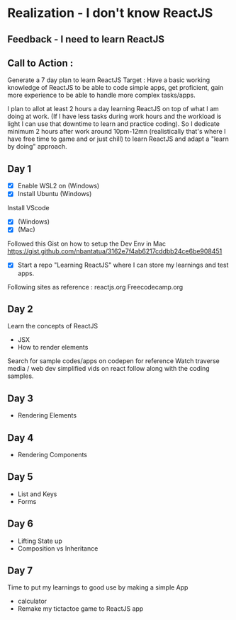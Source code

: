 # Realization - I don't know ReactJS
## Feedback - I need to learn ReactJS
## Call to Action : 

Generate a 7 day plan to learn ReactJS
Target : Have a basic working knowledge of ReactJS to be able to code simple apps, get proficient, gain more experience to be able to handle more complex tasks/apps. 

I plan to allot at least 2 hours a day learning ReactJS on top of what I am doing at work. (If I have less tasks during work hours and the workload is light I can use that downtime to learn and practice coding).  So I dedicate minimum 2 hours after work around 10pm-12mn (realistically that's where I have free time to game and or just chill) to learn ReactJS and adapt a "learn by doing" approach.

## Day 1

- [x] Enable WSL2 on (Windows)
- [x] Install Ubuntu  (Windows)

Install VScode

- [x] (Windows)  
- [x] (Mac)

Followed this Gist on how to setup the Dev Env in Mac https://gist.github.com/nbantatua/3162e7f4ab6217cddbb24ce6be908451

- [x] Start a repo "Learning ReactJS" where I can store my learnings and test apps.

Following sites as reference :
reactjs.org
Freecodecamp.org

## Day 2

Learn the concepts of ReactJS

- JSX
- How to render elements

Search for sample codes/apps on codepen for reference
Watch traverse media / web dev simplified vids on react follow along with the coding samples.

## Day 3

- Rendering Elements

## Day 4

- Rendering Components

## Day 5

- List and Keys
- Forms

## Day 6

- Lifting State up
- Composition vs Inheritance

## Day 7

Time to put my learnings to good use by making a simple App

- calculator
- Remake my tictactoe game to ReactJS app

